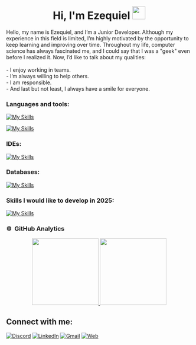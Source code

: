
<h1 align="center"><b>Hi, I'm Ezequiel </b><img src="https://media.giphy.com/media/hvRJCLFzcasrR4ia7z/giphy.gif" width="35"></h1>

Hello, my name is Ezequiel, and I’m a Junior Developer. Although my experience in this field is limited, I’m highly motivated by the opportunity to keep learning and improving over time. Throughout my life, computer science has always fascinated me, and I could say that I was a "geek" even before I realized it. Now, I’d like to talk about my qualities:</br></br>
     - I enjoy working in teams.</br>
     - I’m always willing to help others.</br>
     - I am responsible.</br>
     - And last but not least, I always have a smile for everyone.
     
<h3 align="left">Languages and tools:</h3>

[![My Skills](https://skillicons.dev/icons?i=html,css,js,cs,java,kotlin)](https://skillicons.dev)

[![My Skills](https://skillicons.dev/icons?i=bootstrap,git,github)](https://skillicons.dev)

<h3 align="left">IDEs:</h3>

[![My Skills](https://skillicons.dev/icons?i=visualstudio,eclipse,vscode,androidstudio)](https://skillicons.dev)

<h3 align="left">Databases:</h3>

[![My Skills](https://skillicons.dev/icons?i=mysql,sqlite)](https://skillicons.dev)

<h3 align="left">Skills I would like to develop in <b>2025</b>:</h3>

[![My Skills](https://skillicons.dev/icons?i=docker,go,py)](https://skillicons.dev)

### ⚙️ &nbsp;GitHub Analytics

<p align="center">
<a href="https://github.com/EzequielMat">
  <img height="180em" src="https://github-readme-stats-eight-theta.vercel.app/api?username=EzequielMat&show_icons=true&theme=algolia&include_all_commits=true&count_private=true"/>
  <img height="180em" src="https://github-readme-stats-eight-theta.vercel.app/api/top-langs/?username=EzequielMat&layout=compact&langs_count=8&theme=algolia"/>
</a>
</p>

## Connect with me:
[![Discord](https://img.shields.io/badge/Discord-shibaon-5865F2?style=for-the-badge&logo=discord&logoColor=white&labelColor=101010)](http://discordapp.com/users/546000303107997707)
[![LinkedIn](https://img.shields.io/badge/LinkedIn-EzequielMat-0077B5?style=for-the-badge&logo=linkedin&logoColor=white&labelColor=101010)](https://www.linkedin.com/in/ezequielmat)
[![Gmail](https://img.shields.io/badge/Gmail-ezequielmatillatamurejo@gmail.com-red?style=for-the-badge&logo=gmail&logoColor=white&labelColor=101010)](https://mail.google.com/mail/?view=cm&fs=1&to=ezequielmatillatamurejo@gmail.com)
[![Web](https://img.shields.io/badge/Web-Coming_soon-14a1f0?style=for-the-badge&logo=dev.to&logoColor=white&labelColor=101010)]()
